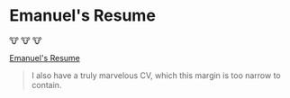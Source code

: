 # Emanuel's Resume

:cow: :cow: :cow:

[Emanuel's Resume](./BecerraSotoEmanuel_resume.pdf)


> I also have a truly marvelous CV,
which this margin is too narrow to contain.
